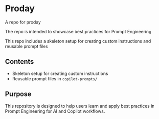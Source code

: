 # Proday
A repo for proday

The repo is intended to showcase best practices for Prompt Engineering.

This repo includes a skeleton setup for creating custom instructions and reusable prompt files

## Contents

- Skeleton setup for creating custom instructions
- Reusable prompt files in `copilot-prompts/`

## Purpose

This repository is designed to help users learn and apply best practices in Prompt Engineering for AI and Copilot workflows.